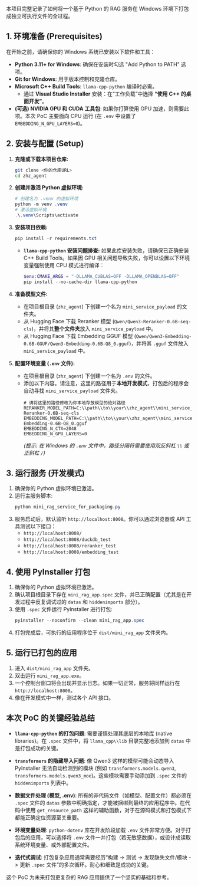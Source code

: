 本项目完整记录了如何将一个基于 Python 的 RAG 服务在 Windows 环境下打包成独立可执行文件的全过程。

## 1. 环境准备 (Prerequisites)

在开始之前，请确保你的 Windows 系统已安装以下软件和工具：

* **Python 3.11+ for Windows**: 确保在安装时勾选 "Add Python to PATH" 选项。
* **Git for Windows**: 用于版本控制和克隆仓库。
* **Microsoft C++ Build Tools**: `llama-cpp-python` 编译时必需。
    * 通过 **Visual Studio Installer** 安装：在“工作负载”中选择 **“使用 C++ 的桌面开发”**。
* **(可选) NVIDIA GPU 和 CUDA 工具包**: 如果你打算使用 GPU 加速，则需要此项。本次 PoC 主要面向 CPU 运行 (在 `.env` 中设置了 `EMBEDDING_N_GPU_LAYERS=0`)。

## 2. 安装与配置 (Setup)

1.  **克隆或下载本项目仓库:**
    ```bash
    git clone <你的仓库URL>
    cd zhz_agent 
    ```

2.  **创建并激活 Python 虚拟环境:**
    ```powershell
    # 创建名为 .venv 的虚拟环境
    python -m venv .venv
    # 激活虚拟环境
    .\.venv\Scripts\activate
    ```

3.  **安装项目依赖:**
    ```powershell
    pip install -r requirements.txt
    ```
    * **`llama-cpp-python` 安装问题排查:** 如果此库安装失败，请确保已正确安装 C++ Build Tools。如果因 GPU 相关问题导致失败，你可以设置以下环境变量强制使用 CPU 模式进行编译：
        ```powershell
        $env:CMAKE_ARGS = "-DLLAMA_CUBLAS=OFF -DLLAMA_OPENBLAS=OFF" 
        pip install --no-cache-dir llama-cpp-python
        ```

4.  **准备模型文件:**
    * 在项目根目录 (`zhz_agent`) 下创建一个名为 `mini_service_payload` 的文件夹。
    * 从 Hugging Face 下载 Reranker 模型 (`Qwen/Qwen3-Reranker-0.6B-seq-cls`)，并将其**整个文件夹**放入 `mini_service_payload` 中。
    * 从 Hugging Face 下载 Embedding GGUF 模型 (`Qwen/Qwen3-Embedding-0.6B-GGUF/Qwen3-Embedding-0.6B-Q8_0.gguf`)，并将其 `.gguf` 文件放入 `mini_service_payload` 中。

5.  **配置环境变量 (`.env` 文件):**
    * 在项目根目录 (`zhz_agent`) 下创建一个名为 `.env` 的文件。
    * 添加以下内容。请注意，这里的路径用于**本地开发模式**，打包后的程序会自动寻找 `mini_service_payload` 文件夹。
        ```env
        # 请将这里的路径修改为你本地存放模型的绝对路径
        RERANKER_MODEL_PATH=C:\\path\\to\\your\\zhz_agent\\mini_service_payload\\Qwen3-Reranker-0.6B-seq-cls
        EMBEDDING_MODEL_PATH=C:\\path\\to\\your\\zhz_agent\\mini_service_payload\\Qwen3-Embedding-0.6B-Q8_0.gguf
        EMBEDDING_N_CTX=2048
        EMBEDDING_N_GPU_LAYERS=0
        ```
        *(提示: 在 Windows 的 `.env` 文件中，路径分隔符需要使用双反斜杠 `\\` 或正斜杠 `/`)*

## 3. 运行服务 (开发模式)

1.  确保你的 Python 虚拟环境已激活。
2.  运行主服务脚本:
    ```powershell
    python mini_rag_service_for_packaging.py
    ```
3.  服务启动后，默认监听 `http://localhost:8008`。你可以通过浏览器或 API 工具测试以下接口：
    * `http://localhost:8008/`
    * `http://localhost:8008/duckdb_test`
    * `http://localhost:8008/reranker_test`
    * `http://localhost:8008/embedding_test`

## 4. 使用 PyInstaller 打包

1.  确保你的 Python 虚拟环境已激活。
2.  确认项目根目录下存在 `mini_rag_app.spec` 文件，并已正确配置（尤其是在开发过程中反复调试过的 `datas` 和 `hiddenimports` 部分）。
3.  使用 `.spec` 文件运行 PyInstaller 进行打包:
    ```powershell
    pyinstaller --noconfirm --clean mini_rag_app.spec
    ```
4.  打包完成后，可执行的应用程序位于 `dist/mini_rag_app` 文件夹内。

## 5. 运行已打包的应用

1.  进入 `dist/mini_rag_app` 文件夹。
2.  双击运行 `mini_rag_app.exe`。
3.  一个控制台窗口将会出现并显示日志。如果一切正常，服务将同样运行在 `http://localhost:8008`。
4.  像在开发模式中一样，测试各个 API 接口。

## 本次 PoC 的关键经验总结

* **`llama-cpp-python` 的打包问题**: 需要谨慎处理其底层的本地库 (native libraries)。在 `.spec` 文件中，将 `llama_cpp\\lib` 目录完整地添加到 `datas` 中是打包成功的关键。

* **`transformers` 的隐藏导入问题**: 像 Qwen3 这样的模型可能会动态导入 PyInstaller 无法自动检测到的模块 (例如 `transformers.models.qwen3`, `transformers.models.qwen3_moe`)。这些模块需要手动添加到 `.spec` 文件的 `hiddenimports` 列表中。

* **数据文件处理 (模型, .env)**: 所有的非代码文件（如模型、配置文件）都必须在 `.spec` 文件的 `datas` 参数中明确指定，才能被捆绑到最终的应用程序中。在代码中使用 `get_resource_path` 这样的辅助函数，对于在源码模式和打包模式下都能正确定位资源至关重要。

* **环境变量处理**: `python-dotenv` 库在开发阶段加载 `.env` 文件非常方便。对于打包后的应用，可以选择将 `.env` 文件一并打包（若无敏感数据），或设计成读取系统环境变量、或外部配置文件。

* **迭代式调试**: 打包复杂应用通常需要经历“构建 -> 测试 -> 发现缺失文件/模块 -> 更新 `.spec` 文件”的多次循环。耐心和细致是成功的关键。

这个 PoC 为未来打包更复杂的 RAG 应用提供了一个坚实的基础和参考。
